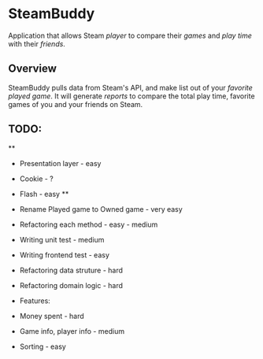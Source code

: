 # SteamBuddy

Application that allows Steam *player* to compare their *games* and *play time* with their *friends*.

## Overview

SteamBuddy pulls data from Steam's API, and make list out of your *favorite played game*. It will generate *reports* to compare the total play time, favorite games of you and your friends on Steam.

## TODO:

** 
- Presentation layer - easy 
- Cookie - ?
- Flash - easy
**

- Rename Played game to Owned game - very easy
- Refactoring each method - easy - medium
- Writing unit test - medium
- Writing frontend test - easy
- Refactoring data struture - hard
- Refactoring domain logic - hard

- Features:
- Money spent - hard
- Game info, player info - medium
- Sorting - easy